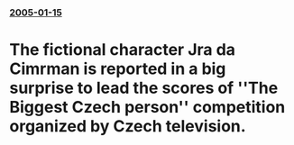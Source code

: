 ### [2005-01-15](/news/2005/01/15/index.md)

#  The fictional character Jra da Cimrman is reported in a big surprise to lead the scores of ''The Biggest Czech person'' competition organized by Czech television.



